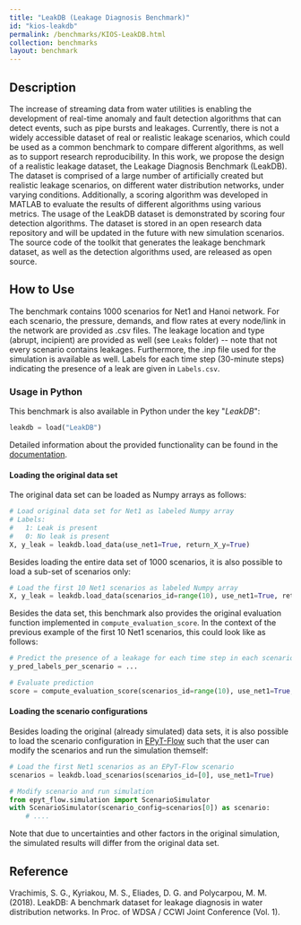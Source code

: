 ```yaml
---
title: "LeakDB (Leakage Diagnosis Benchmark)"
id: "kios-leakdb"
permalink: /benchmarks/KIOS-LeakDB.html
collection: benchmarks
layout: benchmark
---
```



## Description

The increase of streaming data from water utilities is enabling the development of real-time anomaly and fault detection algorithms that can detect events, such as pipe bursts and leakages. Currently, there is not a widely accessible dataset of real or realistic leakage scenarios, which could be used as a common benchmark to compare different algorithms, as well as to support research reproducibility. In this work, we propose the design of a realistic leakage dataset, the Leakage Diagnosis Benchmark (LeakDB). The dataset is comprised of a large number of artificially created but realistic leakage scenarios, on different water distribution networks, under varying conditions. Additionally, a scoring algorithm was developed in MATLAB to evaluate the results of different algorithms using various metrics. The usage of the LeakDB dataset is demonstrated by scoring four detection algorithms. The dataset is stored in an open research data repository and will be updated in the future with new simulation scenarios. The source code of the toolkit that generates the leakage benchmark dataset, as well as the detection algorithms used, are released as open source.

## How to Use

The benchmark contains 1000 scenarios for Net1 and Hanoi network. For each scenario, the pressure, demands, and flow rates at every node/link in the network are provided as .csv files.
The leakage location and type (abrupt, incipient) are provided as well (see ```Leaks``` folder) -- note that not every scenario contains leakages.
Furthermore, the .inp file used for the simulation is available as well.
Labels for each time step (30-minute steps) indicating the presence of a leak are given in ```Labels.csv```.

### Usage in Python

This benchmark is also available in Python under the key "*LeakDB*":
```python
leakdb = load("LeakDB")
```

Detailed information about the provided functionality can be found in the [documentation](https://water-benchmark-hub.readthedocs.io/en/stable/water_benchmark_hub.leakdb.html#module-water_benchmark_hub.leakdb.leakdb).

#### Loading the original data set

The original data set can be loaded as Numpy arrays as follows:
```python
# Load original data set for Net1 as labeled Numpy array
# Labels:
#   1: Leak is present
#   0: No leak is present
X, y_leak = leakdb.load_data(use_net1=True, return_X_y=True)
```

Besides loading the entire data set of 1000 scenarios, it is also possible to load a sub-set of scenarios only:
```python
# Load the first 10 Net1 scenarios as labeled Numpy array
X, y_leak = leakdb.load_data(scenarios_id=range(10), use_net1=True, return_X_y=True)
```

Besides the data set, this benchmark also provides the original evaluation function implemented in ```compute_evaluation_score```.
In the context of the previous example of the first 10 Net1 scenarios, this could look like as follows:
```python
# Predict the presence of a leakage for each time step in each scenario
y_pred_labels_per_scenario = ...

# Evaluate prediction
score = compute_evaluation_score(scenarios_id=range(10), use_net1=True, y_pred_labels_per_scenario=y_pred_labels_per_scenario)
```

#### Loading the scenario configurations

Besides loading the original (already simulated) data sets, it is also possible to load the scenario configuration in [EPyT-Flow](https://github.com/WaterFutures/EPyT-Flow) such that the user can modify the scenarios and run the simulation themself:
```python
# Load the first Net1 scenarios as an EPyT-Flow scenario
scenarios = leakdb.load_scenarios(scenarios_id=[0], use_net1=True)

# Modify scenario and run simulation
from epyt_flow.simulation import ScenarioSimulator
with ScenarioSimulator(scenario_config=scenarios[0]) as scenario:
    # ....
```
Note that due to uncertainties and other factors in the original simulation, the simulated results will differ from the original data set.


## Reference

Vrachimis, S. G., Kyriakou, M. S., Eliades, D. G. and Polycarpou, M. M. (2018). LeakDB: A benchmark dataset for leakage diagnosis in water distribution networks. In Proc. of WDSA / CCWI Joint Conference (Vol. 1).